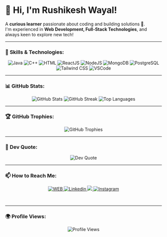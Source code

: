 



# 👋 Hi, I'm Rushikesh Wayal!  
A **curious learner** passionate about coding and building solutions 🚀.  
I'm experienced in **Web Development, Full-Stack Technologies**, and always keen to explore new tech!

---

### 🚀 **Skills & Technologies**:
<p align="center">
  <img src="https://img.shields.io/badge/Code-Java-yellow" alt="Java">
  <img src="https://img.shields.io/badge/Code-C++-blue" alt="C++">
  <img src="https://img.shields.io/badge/Code-HTML-orange" alt="HTML">
  <img src="https://img.shields.io/badge/Framework-ReactJS-61DAFB" alt="ReactJS">
  <img src="https://img.shields.io/badge/Framework-Node.JS-43853D" alt="NodeJS">
  <img src="https://img.shields.io/badge/Database-MongoDB-47A248" alt="MongoDB">
  <img src="https://img.shields.io/badge/Database-PostgreSQL-336791" alt="PostgreSQL">
  <img src="https://img.shields.io/badge/Style-Tailwind_CSS-06B6D4" alt="Tailwind CSS">
  <img src="https://img.shields.io/badge/Tools-VSCode-blue" alt="VSCode">
</p>

---

### 📊 **GitHub Stats**:
<p align="center">
  <img src="https://github-readme-stats.vercel.app/api?username=rushikeshwayal&theme=nightowl&hide_border=false&include_all_commits=true&count_private=true" alt="GitHub Stats" />
  <img src="https://github-readme-streak-stats.herokuapp.com/?user=rushikeshwayal&theme=nightowl&hide_border=false" alt="GitHub Streak" />
  <img src="https://github-readme-stats.vercel.app/api/top-langs/?username=rushikeshwayal&theme=nightowl&hide_border=false&layout=compact" alt="Top Languages" />
</p>

---

### 🏆 **GitHub Trophies**:
<p align="center">
  <img src="https://github-profile-trophy.vercel.app/?username=rushikeshwayal&theme=radical&no-frame=false&no-bg=true&margin-w=4" alt="GitHub Trophies" />
</p>

---

### 💬 **Dev Quote**:
<p align="center">
  <img src="https://quotes-github-readme.vercel.app/api?type=horizontal&theme=radical" alt="Dev Quote" />
</p>

---

### 📫 **How to Reach Me**:

<p align="center">
 <a href="." target="blank">
  <img src="https://img.shields.io/badge/Website-DC143C?style=for-the-badge&logo=medium&logoColor=white" alt="WEB" />
 </a>
 <a href="https://www.linkedin.com/in/rushikesh-wayal-87134a220/" target="_blank">
  <img src="https://img.shields.io/badge/LinkedIn-0077B5?style=for-the-badge&logo=linkedin&logoColor=white" alt="Linkedin"/>
 </a>
 <!-- <a href="." target="_blank">
  <img src="https://img.shields.io/badge/dev.to-0A0A0A?style=for-the-badge&logo=dev.to&logoColor=white" alt="aaa" />
 </a> -->
 <a href="https://x.com/Rushikesh_7_11" target="_blank">
  <img src="https://img.shields.io/badge/Twitter-1DA1F2?style=for-the-badge&logo=twitter&logoColor=white" />
 </a>
 <a href="https://www.instagram.com/_rushikesh_wayal/" target="_blank">
  <img src="https://img.shields.io/badge/Instagram-fe4164?style=for-the-badge&logo=instagram&logoColor=white" alt="Instagram" />
 </a> 
<!--  <a href="https://facebook.com/alsiam.dev" target="_blank">
  <img src="https://img.shields.io/badge/Facebook-20BEFF?&style=for-the-badge&logo=facebook&logoColor=white" alt="alsiam"  />
  </a>  -->
</p>
<br />

---

### 🌍 **Profile Views**:
<p align="center">
  <img src="https://visitcount.itsvg.in/api?id=rushikeshwayal&icon=0&color=0" alt="Profile Views" />
</p>




